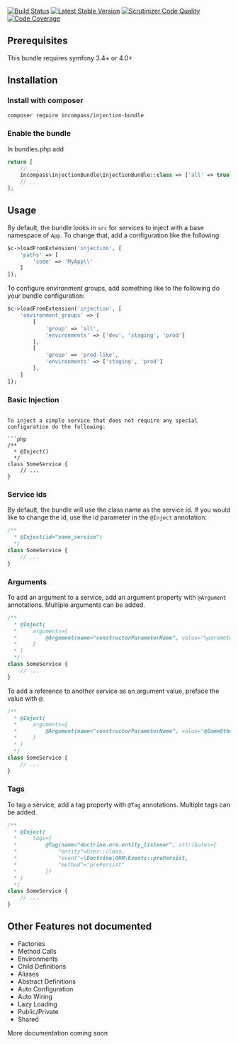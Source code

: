 [![Build Status](https://travis-ci.com/incompass/injection-bundle.svg?branch=master)](https://travis-ci.org/incompass/injection-bundle)
[![Latest Stable Version](https://poser.pugx.org/incompass/injection-bundle/v/stable.svg)](https://packagist.org/packages/incompass/injection-bundle)
[![Scrutinizer Code Quality](https://scrutinizer-ci.com/g/incompass/injection-bundle/badges/quality-score.png?b=master)](https://scrutinizer-ci.com/g/incompass/injection-bundle/?branch=master)
[![Code Coverage](https://scrutinizer-ci.com/g/incompass/injection-bundle/badges/coverage.png?b=master)](https://scrutinizer-ci.com/g/incompass/injection-bundle/?branch=master)

Prerequisites
-------------

This bundle requires symfony 3.4+ or 4.0+

Installation
------------

### Install with composer

```bash
composer require incompass/injection-bundle
```

### Enable the bundle

In bundles.php add

```php
return [
    // ...
    Incompass\InjectionBundle\InjectionBundle::class => ['all' => true]
    // ...
];
```

Usage
-----

By default, the bundle looks in `src` for services to inject with a base namespace of `App`. To change that, add a configuration like the following:

```php
$c->loadFromExtension('injection', [
    'paths' => [
        'code' => 'MyApp\\'
    ]
]);
```

To configure environment groups, add something like to the following do your bundle configuration:

```php
$c->loadFromExtension('injection', [
    'environment_groups' => [
        [
            'group' => 'all',
            'environments' => ['dev', 'staging', 'prod']
        ],
        [
            'group' => 'prod-like',
            'environments' => ['staging', 'prod']
        ],
    ]
]);
```

### Basic Injection

```

To inject a simple service that does not require any special configuration do the following:

```php
/**
  * @Inject()
  */
class SomeService {
    // ...
}
```

### Service ids

By default, the bundle will use the class name as the service id. If you would like to change the id, use the id parameter in the `@Inject` annotation:

```php
/**
  * @Inject(id="some_service")
  */
class SomeService {
    // ...
}
```

### Arguments

To add an argument to a service, add an argument property with `@Argument` annotations. Multiple arguments can be added.

```php
/**
  * @Inject(
  *     arguments={
  *         @Argument(name="constructorParameterName", value="%parameter_name%")
  *     }
  * )
  */
class SomeService {
    // ...
}
```

To add a reference to another service as an argument value, preface the value with `@`:

```php
/**
  * @Inject(
  *     arguments={
  *         @Argument(name="constructorParameterName", value="@SomeOtherServiceClass")
  *     }
  * )
  */
class SomeService {
    // ...
}
```

### Tags

To tag a service, add a tag property with `@Tag` annotations. Multiple tags can be added.

```php
/**
  * @Inject(
  *     tags={
  *         @Tag(name="doctrine.orm.entity_listener", attributes={
  *             "entity"=User::class,
  *             "event"=\Doctrine\ORM\Events::prePersist,
  *             "method"="prePersist"
  *         })
  * )
  */
class SomeService {
    // ...
}
```

Other Features not documented
-----------------------------

* Factories
* Method Calls
* Environments
* Child Definitions
* Aliases
* Abstract Definitions
* Auto Configuration
* Auto Wiring
* Lazy Loading
* Public/Private
* Shared

More documentation coming soon